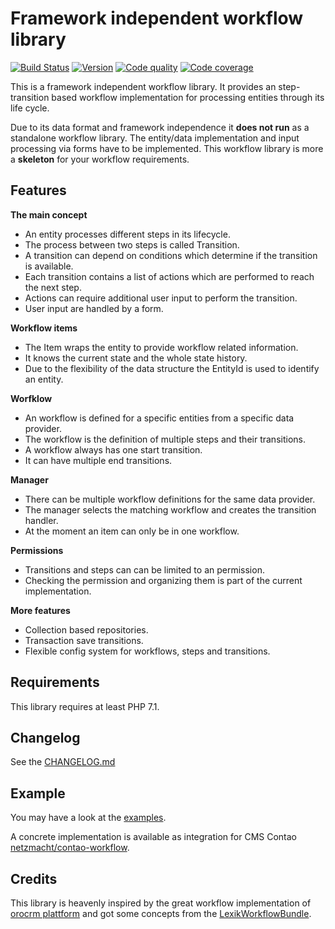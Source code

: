 
Framework independent workflow library
======================================

[![Build Status](http://img.shields.io/travis/netzmacht/workflow/master.svg?style=flat-square)](https://travis-ci.org/netzmacht/workflow)
[![Version](http://img.shields.io/packagist/v/netzmacht/workflow.svg?style=flat-square)](http://packagist.com/packages/netzmacht/workflow)
[![Code quality](http://img.shields.io/scrutinizer/g/netzmacht/workflow.svg?style=flat-square)](https://scrutinizer-ci.com/g/netzmacht/workflow/)
[![Code coverage](http://img.shields.io/scrutinizer/coverage/g/netzmacht/workflow.svg?style=flat-square)](https://scrutinizer-ci.com/g/netzmacht/workflow/)

This is a framework independent workflow library. It provides an step-transition based workflow implementation for 
processing entities through its life cycle.

Due to its data format and framework independence it **does not run** as a standalone workflow library. 
The entity/data implementation and input processing via forms have to be implemented. This workflow library is more a 
**skeleton** for your workflow requirements. 

Features
--------

**The main concept**
 * An entity processes different steps in its lifecycle. 
 * The process between two steps is called Transition.
 * A transition can depend on conditions which determine if the transition is available.
 * Each transition contains a list of actions which are performed to reach the next step.
 * Actions can require additional user input to perform the transition.
 * User input are handled by a form.
 
**Workflow items**
 * The Item wraps the entity to provide workflow related information. 
 * It knows the current state and the whole state history.
 * Due to the flexibility of the data structure the EntityId is used to identify an entity.
 
**Worfklow**
 * An workflow is defined for a specific entities from a specific data provider.
 * The workflow is the definition of multiple steps and their transitions.
 * A workflow always has one start transition.
 * It can have multiple end transitions.

**Manager**
 * There can be multiple workflow definitions for the same data provider.
 * The manager selects the matching workflow and creates the transition handler.
 * At the moment an item can only be in one workflow.
 
**Permissions**
 * Transitions and steps can can be limited to an permission. 
 * Checking the permission and organizing them is part of the current implementation.
 
**More features**
 * Collection based repositories.
 * Transaction save transitions.
 * Flexible config system for workflows, steps and transitions.
 
Requirements
------------

This library requires at least PHP 7.1.

Changelog
---------

See the [CHANGELOG.md](https://github.com/netzmacht/workflow/blob/develop/CHANGELOG.md)

Example
-------

You may have a look at the [examples](https://github.com/netzmacht/workflow/tree/develop/example).

A concrete implementation is available as integration for CMS Contao 
[netzmacht/contao-workflow](https://github.com/netzmacht/contao-workflow).

Credits
-------

This library is heavenly inspired by the great workflow implementation of [orocrm plattform](http://github.com/orocrm/plattform)
and got some concepts from the [LexikWorkflowBundle](https://github.com/lexik/LexikWorkflowBundle).
